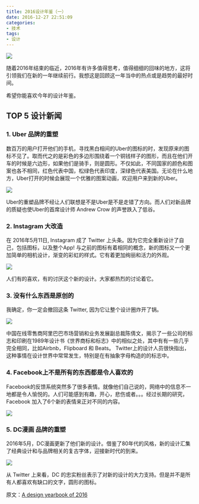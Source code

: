 ```yaml
---
title: 2016设计年鉴（一）
date: 2016-12-27 22:51:09
categories: 
- 技术
tags: 
- 设计
---
```


![](http://pics.naaln.com/blog/2019-01-14-032221.jpg)

随着2016年结束的临近，2016年有许多值得思考，值得细细的回味的地方，这将引领我们在新的一年继续前行。我想这是回顾这一年当中的热点或是趋势的最好时间。

希望你能喜欢今年的设计年鉴。

## TOP 5 设计新闻

### 1. Uber 品牌的重塑

数百万的用户打开他们的手机，寻找黑白相间的Uber的图标的时，发现原来的图标不见了。取而代之的是彩色的多边形围绕着一个铜钱样子的图形，而且在他们开车的时候是六边形，如果他们是骑手，则是圆形。不仅如此，不同国家的颜色和图案也各不相同，红色代表中国，松绿色代表印度，深绿色代表美国。无论在什么地方，Uber打开的时候会展现一个优雅的图案动画，欢迎用户来到新的Uber。

![](http://pics.naaln.com/blog/2019-01-14-32222.jpg)

Uber的重塑品牌不经让人们联想是不是Uber是不是走错了方向。而人们对新品牌的质疑也使Uber的首席设计师 Andrew Crow 的声誉跌入了低谷。

### 2. Instagram 大改造

在 2016年5月11日, Instagram 成了 Twitter 上头条。因为它完全重新设计了自己，包括图标，以及整个App! 与之前的图标有着相同的概念，新的图标又一个更加简单的相机设计，渐变的彩虹的样式。它有着更加绚丽和活力的外观。

![](http://pics.naaln.com/blog/2019-01-14-032222.jpg) 

人们有的喜欢，有的讨厌这个新的设计。大家都热烈的讨论着它。

### 3. 没有什么东西是原创的

我确定，你一定会撤回这条 Twitter, 因为它让整个设计圈炸开了锅。

![](http://pics.naaln.com/blog/2019-01-14-032224.jpg)

中国在线零售商阿里巴巴市场营销和业务发展副总裁陈倩文，揭示了一些公司的标志和印刷在1989年设计书《世界商标和标志》中的相似之处，其中有有一些几乎完全相同，比如Airbnb，Flipboard 和 Beats。
Twitter上的设计人员很快指出，这种事情在设计世界中常常发生，特别是在有抽象字母构造的的标志中。

### 4. Facebook上不是所有的东西都是令人喜欢的

Facebook的反馈系统突然多了很多表情。就像他们自己说的，网络中的信息不一地都是令人愉悦的。人们可能感到有趣，开心，悲伤或者。。。经过长期的研究，Facebook 加入了6个新的表情来正对不同的内容。

![](http://pics.naaln.com/blog/2019-01-14-032225.jpg)

### 5. DC漫画 品牌的重塑

2016年5月，DC漫画更新了他们新的设计。借鉴了80年代的风格，新的设计汇集了经典设计和与品牌相关的复古字体，迎接新时代的到来。

![](http://pics.naaln.com/blog/2019-01-14-32226.jpg)

从 Twitter 上来看，DC 的忠实粉丝表示了对新的设计的大力支持。但是并不是所有人都喜欢有缺口的文字，圆形的图标。

原文：[A design yearbook of 2016](https://uxplanet.org/a-design-yearbook-of-2016-22ff9c81bd8#.avxmvxojr)